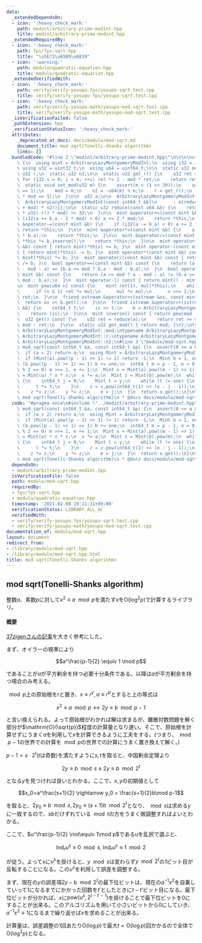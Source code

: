 ```yaml
---
data:
  _extendedDependsOn:
  - icon: ':heavy_check_mark:'
    path: modint/arbitrary-prime-modint.hpp
    title: modint/arbitrary-prime-modint.hpp
  _extendedRequiredBy:
  - icon: ':heavy_check_mark:'
    path: fps/fps-sqrt.hpp
    title: "\u5E73\u65B9\u6839"
  - icon: ':warning:'
    path: modulo/quadratic-equation.hpp
    title: modulo/quadratic-equation.hpp
  _extendedVerifiedWith:
  - icon: ':heavy_check_mark:'
    path: verify/verify-yosupo-fps/yosupo-sqrt.test.cpp
    title: verify/verify-yosupo-fps/yosupo-sqrt.test.cpp
  - icon: ':heavy_check_mark:'
    path: verify/verify-yosupo-math/yosupo-mod-sqrt.test.cpp
    title: verify/verify-yosupo-math/yosupo-mod-sqrt.test.cpp
  _isVerificationFailed: false
  _pathExtension: hpp
  _verificationStatusIcon: ':heavy_check_mark:'
  attributes:
    _deprecated_at_docs: docs/modulo/mod-sqrt.md
    document_title: mod sqrt(Tonelli-Shanks algorithm)
    links: []
  bundledCode: "#line 2 \"modint/arbitrary-prime-modint.hpp\"\n\n\n\nstruct ArbitraryLazyMontgomeryModInt\
    \ {\n  using mint = ArbitraryLazyMontgomeryModInt;\n  using i32 = int32_t;\n \
    \ using u32 = uint32_t;\n  using u64 = uint64_t;\n\n  static u32 mod;\n  static\
    \ u32 r;\n  static u32 n2;\n\n  static u32 get_r() {\n    u32 ret = mod;\n   \
    \ for (i32 i = 0; i < 4; ++i) ret *= 2 - mod * ret;\n    return ret;\n  }\n\n\
    \  static void set_mod(u32 m) {\n    assert(m < (1 << 30));\n    assert((m & 1)\
    \ == 1);\n    mod = m;\n    n2 = -u64(m) % m;\n    r = get_r();\n    assert(r\
    \ * mod == 1);\n  }\n\n  u32 a;\n\n  ArbitraryLazyMontgomeryModInt() : a(0) {}\n\
    \  ArbitraryLazyMontgomeryModInt(const int64_t &b)\n      : a(reduce(u64(b % mod\
    \ + mod) * n2)){};\n\n  static u32 reduce(const u64 &b) {\n    return (b + u64(u32(b)\
    \ * u32(-r)) * mod) >> 32;\n  }\n\n  mint &operator+=(const mint &b) {\n    if\
    \ (i32(a += b.a - 2 * mod) < 0) a += 2 * mod;\n    return *this;\n  }\n\n  mint\
    \ &operator-=(const mint &b) {\n    if (i32(a -= b.a) < 0) a += 2 * mod;\n   \
    \ return *this;\n  }\n\n  mint &operator*=(const mint &b) {\n    a = reduce(u64(a)\
    \ * b.a);\n    return *this;\n  }\n\n  mint &operator/=(const mint &b) {\n   \
    \ *this *= b.inverse();\n    return *this;\n  }\n\n  mint operator+(const mint\
    \ &b) const { return mint(*this) += b; }\n  mint operator-(const mint &b) const\
    \ { return mint(*this) -= b; }\n  mint operator*(const mint &b) const { return\
    \ mint(*this) *= b; }\n  mint operator/(const mint &b) const { return mint(*this)\
    \ /= b; }\n  bool operator==(const mint &b) const {\n    return (a >= mod ? a\
    \ - mod : a) == (b.a >= mod ? b.a - mod : b.a);\n  }\n  bool operator!=(const\
    \ mint &b) const {\n    return (a >= mod ? a - mod : a) != (b.a >= mod ? b.a -\
    \ mod : b.a);\n  }\n  mint operator-() const { return mint() - mint(*this); }\n\
    \n  mint pow(u64 n) const {\n    mint ret(1), mul(*this);\n    while (n > 0) {\n\
    \      if (n & 1) ret *= mul;\n      mul *= mul;\n      n >>= 1;\n    }\n    return\
    \ ret;\n  }\n\n  friend ostream &operator<<(ostream &os, const mint &b) {\n  \
    \  return os << b.get();\n  }\n\n  friend istream &operator>>(istream &is, mint\
    \ &b) {\n    int64_t t;\n    is >> t;\n    b = ArbitraryLazyMontgomeryModInt(t);\n\
    \    return (is);\n  }\n\n  mint inverse() const { return pow(mod - 2); }\n\n\
    \  u32 get() const {\n    u32 ret = reduce(a);\n    return ret >= mod ? ret -\
    \ mod : ret;\n  }\n\n  static u32 get_mod() { return mod; }\n};\ntypename ArbitraryLazyMontgomeryModInt::u32\
    \ ArbitraryLazyMontgomeryModInt::mod;\ntypename ArbitraryLazyMontgomeryModInt::u32\
    \ ArbitraryLazyMontgomeryModInt::r;\ntypename ArbitraryLazyMontgomeryModInt::u32\
    \ ArbitraryLazyMontgomeryModInt::n2;\n#line 3 \"modulo/mod-sqrt.hpp\"\n\nint64_t\
    \ mod_sqrt(const int64_t &a, const int64_t &p) {\n  assert(0 <= a && a < p);\n\
    \  if (a < 2) return a;\n  using Mint = ArbitraryLazyMontgomeryModInt;\n  Mint::set_mod(p);\n\
    \  if (Mint(a).pow((p - 1) >> 1) != 1) return -1;\n  Mint b = 1, one = 1;\n  while\
    \ (b.pow((p - 1) >> 1) == 1) b += one;\n  int64_t m = p - 1, e = 0;\n  while (m\
    \ % 2 == 0) m >>= 1, e += 1;\n  Mint x = Mint(a).pow((m - 1) >> 1);\n  Mint y\
    \ = Mint(a) * x * x;\n  x *= a;\n  Mint z = Mint(b).pow(m);\n  while (y != 1)\
    \ {\n    int64_t j = 0;\n    Mint t = y;\n    while (t != one) {\n      j += 1;\n\
    \      t *= t;\n    }\n    z = z.pow(int64_t(1) << (e - j - 1));\n    x *= z;\n\
    \    z *= z;\n    y *= z;\n    e = j;\n  }\n  return x.get();\n}\n\n/**\n * @brief\
    \ mod sqrt(Tonelli-Shanks algorithm)\n * @docs docs/modulo/mod-sqrt.md\n */\n"
  code: "#pragma once\n#include \"../modint/arbitrary-prime-modint.hpp\"\n\nint64_t\
    \ mod_sqrt(const int64_t &a, const int64_t &p) {\n  assert(0 <= a && a < p);\n\
    \  if (a < 2) return a;\n  using Mint = ArbitraryLazyMontgomeryModInt;\n  Mint::set_mod(p);\n\
    \  if (Mint(a).pow((p - 1) >> 1) != 1) return -1;\n  Mint b = 1, one = 1;\n  while\
    \ (b.pow((p - 1) >> 1) == 1) b += one;\n  int64_t m = p - 1, e = 0;\n  while (m\
    \ % 2 == 0) m >>= 1, e += 1;\n  Mint x = Mint(a).pow((m - 1) >> 1);\n  Mint y\
    \ = Mint(a) * x * x;\n  x *= a;\n  Mint z = Mint(b).pow(m);\n  while (y != 1)\
    \ {\n    int64_t j = 0;\n    Mint t = y;\n    while (t != one) {\n      j += 1;\n\
    \      t *= t;\n    }\n    z = z.pow(int64_t(1) << (e - j - 1));\n    x *= z;\n\
    \    z *= z;\n    y *= z;\n    e = j;\n  }\n  return x.get();\n}\n\n/**\n * @brief\
    \ mod sqrt(Tonelli-Shanks algorithm)\n * @docs docs/modulo/mod-sqrt.md\n */\n"
  dependsOn:
  - modint/arbitrary-prime-modint.hpp
  isVerificationFile: false
  path: modulo/mod-sqrt.hpp
  requiredBy:
  - fps/fps-sqrt.hpp
  - modulo/quadratic-equation.hpp
  timestamp: '2021-02-08 19:11:31+09:00'
  verificationStatus: LIBRARY_ALL_AC
  verifiedWith:
  - verify/verify-yosupo-fps/yosupo-sqrt.test.cpp
  - verify/verify-yosupo-math/yosupo-mod-sqrt.test.cpp
documentation_of: modulo/mod-sqrt.hpp
layout: document
redirect_from:
- /library/modulo/mod-sqrt.hpp
- /library/modulo/mod-sqrt.hpp.html
title: mod sqrt(Tonelli-Shanks algorithm)
---
```

## mod sqrt(Tonelli-Shanks algorithm)

整数$a$、素数$p$に対して$x^2 \equiv a \mod p$を満たす$x$を$\mathrm{O}(\log ^2 p)$で計算するライブラリ。

#### 概要

[37zigenさんの記事](https://37zigen.com/tonelli-shank-%e3%81%ae%e3%82%a2%e3%83%ab%e3%82%b4%e3%83%aa%e3%82%ba%e3%83%a0/)を大きく参考にした。

まず、オイラーの規準により

$$a^\frac{p-1}{2} \equiv 1 \mod p$$

であることが$a$が平方剰余を持つ必要十分条件である。以降は$a$が平方剰余を持つ場合のみ考える。

$\mod p$上の原始根を$r$と置き、$x\equiv r^y,a\equiv r^b$とすると上の等式は

$$x^2 \equiv a \mod p \leftrightarrow 2y \equiv b \mod p-1$$

と言い換えられる。よって原始根がわかれば解は求まるが、離散対数問題を解く部分が$\mathrm{O}(\sqrt{p})$程度の計算量となり遅い。そこで、原始根を計算せずにうまく$a$を利用して$x$を計算できるように工夫をする。(つまり、$\mod p-1$の世界での計算を$\mod p$の世界での計算にうまく置き換えて解く。)

$p - 1 =s\cdot 2^t$($t$は奇数)を満たすように$s,t$を取ると、中国剰余定理より

$$2y \equiv b \mod s \wedge 2y \equiv b \mod 2^t$$

となる$y$を見つければ良いとわかる。ここで、$x,y$の初期値として

$$x_0=a^\frac{s+1}{2} \rightarrow y_0 = \frac{s+1}{2}b\mod p-1$$

を取ると、$2y_0 \equiv b \mod s, 2y_0 \equiv (s+1)b \mod 2^t$となり、$\mod s$は求める$y$に一致するので、$sb$だけずれている$\mod t$の方をうまく微調整すればよいとわかる。

ここで、$u^\frac{p-1}{2} \not\equiv 1\mod p$である$u$を乱択で選ぶと、

$$\mathrm{Ind}_r u^s \equiv0 \mod s,\ \mathrm{Ind}_r u^s \equiv 1 \mod 2$$

が従う。よって$x$に$u^s$を掛けると、$y \mod s$は変わらず$y \mod 2^t$の1ビット目が反転することになる。この$u^s$を利用して誤差を調整する。

まず、現在の$y$の誤差項$2y-b\mod 2^t$の最下位ビットは、現在の$a^{-1}x^2$を自乗していって$1$になるまでにかかった回数を$t'$としたときに$t-t'$ビット目になる。最下位ビットが分かれば、$x$に$\mathrm{pow}(u^s,2^{t-t'-1})$を掛けることで最下位ビットを$0$にすることが出来る。このアルゴリズムを用いて小さいビットから0にしていき、$a^{-1}x^2 \equiv 1$になるまで繰り返せば$x$を求めることが出来る。

計算量は、誤差調整の1回あたり$\mathrm{O}(\log p)$で最大$t=\mathrm{O}(\log p)$回かかるので全体で$\mathrm{O}(\log ^2 p)$となる。
